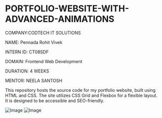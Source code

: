 # PORTFOLIO-WEBSITE-WITH-ADVANCED-ANIMATIONS

COMPANY:CODTECH IT SOLUTIONS

NAME: Pennada Rohit Vivek

INTERN ID: CT08SDF

DOMAIN: Frontend Web Development

DURATION: 4 WEEKS

MENTOR: NEELA SANTOSH

This repository hosts the source code for my portfolio website, built using HTML and CSS. The site utilizes CSS Grid and Flexbox for a flexible layout. It is designed to be accessible and SEO-friendly.

![Image](https://github.com/user-attachments/assets/cae297a4-3bac-45d5-8799-b045215c2812)
![Image](https://github.com/user-attachments/assets/61108efb-7e61-44b4-8e7d-a30dd3af6c4d)

